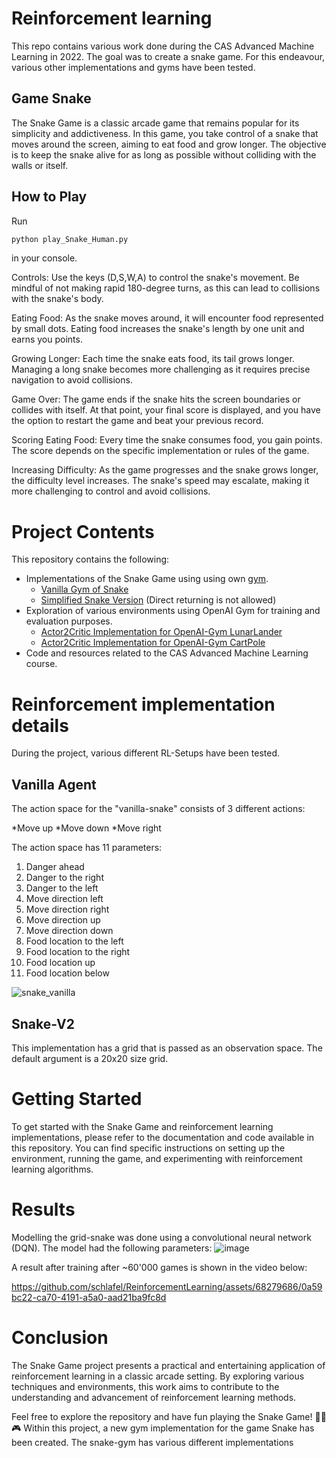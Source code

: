 # Reinforcement learning
This repo contains various work done during the CAS Advanced Machine Learning in 2022. 
The goal was to create a snake game. For this endeavour, various other implementations and gyms have been tested.

## Game Snake
The Snake Game is a classic arcade game that remains popular for its simplicity and addictiveness. 
In this game, you take control of a snake that moves around the screen, aiming to eat food and grow longer. 
The objective is to keep the snake alive for as long as possible without colliding with the walls or itself.

## How to Play

Run 
```python
python play_Snake_Human.py
```

in your console. 

Controls: Use the keys (D,S,W,A) to control the snake's movement. 
Be mindful of not making rapid 180-degree turns, as this can lead to collisions with the snake's body.

Eating Food: As the snake moves around, it will encounter food represented by small dots. Eating food increases the snake's length by one unit and earns you points.

Growing Longer: Each time the snake eats food, its tail grows longer. Managing a long snake becomes more challenging as it requires precise navigation to avoid collisions.

Game Over: The game ends if the snake hits the screen boundaries or collides with itself. At that point, your final score is displayed, and you have the option to restart the game and beat your previous record.

Scoring
Eating Food: Every time the snake consumes food, you gain points. The score depends on the specific implementation or rules of the game.

Increasing Difficulty: As the game progresses and the snake grows longer, the difficulty level increases. The snake's speed may escalate, making it more challenging to control and avoid collisions.

# Project Contents
This repository contains the following:

- Implementations of the Snake Game using using own [gym](https://www.gymlibrary.dev/index.html).
  - [Vanilla Gym of Snake](https://github.com/schlafel/ReinforcementLearning/tree/master/snake_gym)
  - [Simplified Snake Version](https://github.com/schlafel/ReinforcementLearning/tree/master/snake_gymDirected) (Direct returning is not allowed)
- Exploration of various environments using OpenAI Gym for training and evaluation purposes. 
  - [Actor2Critic Implementation for OpenAI-Gym LunarLander](https://github.com/schlafel/ReinforcementLearning/tree/master/a2c_lunarLander)
  - [Actor2Critic Implementation for OpenAI-Gym CartPole](https://github.com/schlafel/ReinforcementLearning/tree/master/a2c_model_cartpole)
- Code and resources related to the CAS Advanced Machine Learning course.


# Reinforcement implementation details
During the project, various different RL-Setups have been tested.  
## Vanilla Agent 
The action space for the "vanilla-snake" consists of 3 different actions:

*Move up
*Move down
*Move right


The action space has 11 parameters:
1. Danger ahead 
2. Danger to the right
3. Danger to the left
4. Move direction left
5. Move direction right
6. Move direction up
7. Move direction down
8. Food location to the left
9. Food location to the right
10. Food location up
11. Food location below





![snake_vanilla](https://user-images.githubusercontent.com/68279686/209550638-11ad3b49-c370-42f7-943f-52fe30a1f719.png)


## Snake-V2 ##
This implementation has a grid that is passed as an observation space. The default argument is a 20x20 size grid. 




  
# Getting Started
To get started with the Snake Game and reinforcement learning implementations, please refer to the documentation and code available in this repository. 
You can find specific instructions on setting up the environment, running the game, and experimenting with reinforcement learning algorithms.




# Results #

Modelling the grid-snake was done using a convolutional neural network (DQN). The model had the following parameters:
![image](https://user-images.githubusercontent.com/68279686/209550311-27a923b1-939c-4f0d-997b-c3975c20dda0.png)

A result after training after ~60'000 games is shown in the video below:


https://github.com/schlafel/ReinforcementLearning/assets/68279686/0a59bc22-ca70-4191-a5a0-aad21ba9fc8d





# Conclusion
The Snake Game project presents a practical and entertaining application of reinforcement learning in a classic arcade setting. 
By exploring various techniques and environments, this work aims to contribute to the understanding and advancement of reinforcement learning methods.

Feel free to explore the repository and have fun playing the Snake Game! 🐍🍎🎮
Within this project, a new gym implementation for the game Snake has been created. 
The snake-gym has various different implementations
